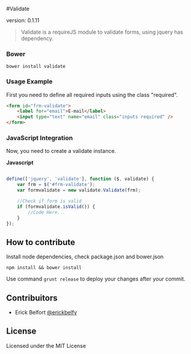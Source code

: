 #Validate 

version: 0.1.11

> Validate is a requireJS module to validate forms, using jquery has dependency.

### Bower 

`
bower install validate
`

### Usage Example

First you need to define all required inputs using the class "required".

```html
<form id="frm-validate">
    <label for="email">E-mail</label>
    <input type="text" name="email" class="inputs required" />
</form>
```

### JavaScript Integration

Now, you need to create a validate instance.

**Javascript**
```js

define(['jquery', 'validate'], function ($, validate) {
    var frm = $('#frm-validate');
    var formvalidate = new validate.Validate(frm);

    //Check if form is valid
    if (formvalidate.isValid()) {
        //Code Here...
    }
});
```

## How to contribute

Install node dependencies, check package.json and bower.json

`
npm install && bower install
`

Use command `grunt release` to deploy your changes after your commit.


## Contribuitors

* Erick Belfort [@erickbelfy](https://github.com/erickbelfy)


## License

Licensed under the MIT License
